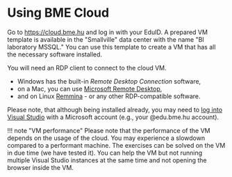 # Using BME Cloud

Go to <https://cloud.bme.hu> and log in with your EduID. A prepared VM template is available in the "Smallville" data center with the name "BI laboratory MSSQL." You can use this template to create a VM that has all the necessary software installed.

You will need an RDP client to connect to the cloud VM.

- Windows has the built-in _Remote Desktop Connection_ software,
- on a Mac, you can use [Microsoft Remote Desktop](https://apps.apple.com/us/app/microsoft-remote-desktop-10/id1295203466?mt=12),
- and on Linux [Remmina](https://remmina.org/how-to-install-remmina/) - or any other RDP-compatible software.

Please note, that although being installed already, you may need to [log into Visual Studio](https://visualstudio.microsoft.com/vs/support/community-edition-expired-buy-license/) with a Microsoft account (e.g., your @edu.bme.hu account).

!!! note "VM performance"
    Please note that the performance of the VM depends on the usage of the cloud. You may experience a slowdown compared to a performant machine. The exercises can be solved on the VM in due time (we have tested it). You can help the VM but not running multiple Visual Studio instances at the same time and not opening the browser inside the VM.
